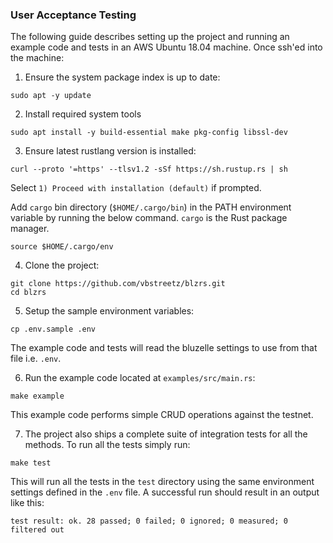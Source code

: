### User Acceptance Testing

The following guide describes setting up the project and running an example code and tests in an AWS Ubuntu 18.04 machine. Once ssh'ed into the machine:

1. Ensure the system package index is up to date:

```
sudo apt -y update
```

2. Install required system tools

```
sudo apt install -y build-essential make pkg-config libssl-dev
```

3. Ensure latest rustlang version is installed:

```
curl --proto '=https' --tlsv1.2 -sSf https://sh.rustup.rs | sh
```

Select `1) Proceed with installation (default)` if prompted.

Add `cargo` bin directory (`$HOME/.cargo/bin`) in the PATH environment variable by running the below command. `cargo` is the Rust package manager.

```
source $HOME/.cargo/env
```

4. Clone the project:

```
git clone https://github.com/vbstreetz/blzrs.git
cd blzrs
```

5. Setup the sample environment variables:

```
cp .env.sample .env
```

The example code and tests will read the bluzelle settings to use from that file i.e. `.env`.

6. Run the example code located at `examples/src/main.rs`:

```
make example
```

This example code performs simple CRUD operations against the testnet.

7. The project also ships a complete suite of integration tests for all the methods. To run all the tests simply run:

```
make test
```

This will run all the tests in the `test` directory using the same environment settings defined in the `.env` file. A successful run should result in an output like this:

```
test result: ok. 28 passed; 0 failed; 0 ignored; 0 measured; 0 filtered out
```
